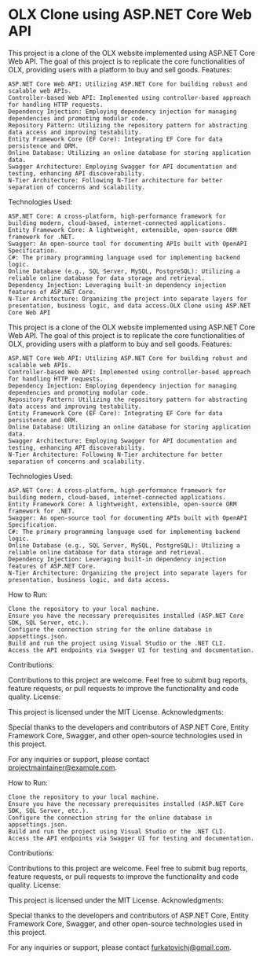 # OLX Clone using ASP.NET Core Web API

This project is a clone of the OLX website implemented using ASP.NET Core Web API. The goal of this project is to replicate the core functionalities of OLX, providing users with a platform to buy and sell goods.
Features:

    ASP.NET Core Web API: Utilizing ASP.NET Core for building robust and scalable web APIs.
    Controller-based Web API: Implemented using controller-based approach for handling HTTP requests.
    Dependency Injection: Employing dependency injection for managing dependencies and promoting modular code.
    Repository Pattern: Utilizing the repository pattern for abstracting data access and improving testability.
    Entity Framework Core (EF Core): Integrating EF Core for data persistence and ORM.
    Online Database: Utilizing an online database for storing application data.
    Swagger Architecture: Employing Swagger for API documentation and testing, enhancing API discoverability.
    N-Tier Architecture: Following N-Tier architecture for better separation of concerns and scalability.

Technologies Used:

    ASP.NET Core: A cross-platform, high-performance framework for building modern, cloud-based, internet-connected applications.
    Entity Framework Core: A lightweight, extensible, open-source ORM framework for .NET.
    Swagger: An open-source tool for documenting APIs built with OpenAPI Specification.
    C#: The primary programming language used for implementing backend logic.
    Online Database (e.g., SQL Server, MySQL, PostgreSQL): Utilizing a reliable online database for data storage and retrieval.
    Dependency Injection: Leveraging built-in dependency injection features of ASP.NET Core.
    N-Tier Architecture: Organizing the project into separate layers for presentation, business logic, and data access.OLX Clone using ASP.NET Core Web API

This project is a clone of the OLX website implemented using ASP.NET Core Web API. The goal of this project is to replicate the core functionalities of OLX, providing users with a platform to buy and sell goods.
Features:

    ASP.NET Core Web API: Utilizing ASP.NET Core for building robust and scalable web APIs.
    Controller-based Web API: Implemented using controller-based approach for handling HTTP requests.
    Dependency Injection: Employing dependency injection for managing dependencies and promoting modular code.
    Repository Pattern: Utilizing the repository pattern for abstracting data access and improving testability.
    Entity Framework Core (EF Core): Integrating EF Core for data persistence and ORM.
    Online Database: Utilizing an online database for storing application data.
    Swagger Architecture: Employing Swagger for API documentation and testing, enhancing API discoverability.
    N-Tier Architecture: Following N-Tier architecture for better separation of concerns and scalability.

Technologies Used:

    ASP.NET Core: A cross-platform, high-performance framework for building modern, cloud-based, internet-connected applications.
    Entity Framework Core: A lightweight, extensible, open-source ORM framework for .NET.
    Swagger: An open-source tool for documenting APIs built with OpenAPI Specification.
    C#: The primary programming language used for implementing backend logic.
    Online Database (e.g., SQL Server, MySQL, PostgreSQL): Utilizing a reliable online database for data storage and retrieval.
    Dependency Injection: Leveraging built-in dependency injection features of ASP.NET Core.
    N-Tier Architecture: Organizing the project into separate layers for presentation, business logic, and data access.

How to Run:

    Clone the repository to your local machine.
    Ensure you have the necessary prerequisites installed (ASP.NET Core SDK, SQL Server, etc.).
    Configure the connection string for the online database in appsettings.json.
    Build and run the project using Visual Studio or the .NET CLI.
    Access the API endpoints via Swagger UI for testing and documentation.

Contributions:

Contributions to this project are welcome. Feel free to submit bug reports, feature requests, or pull requests to improve the functionality and code quality.
License:

This project is licensed under the MIT License.
Acknowledgments:

Special thanks to the developers and contributors of ASP.NET Core, Entity Framework Core, Swagger, and other open-source technologies used in this project.

For any inquiries or support, please contact projectmaintainer@example.com.

How to Run:

    Clone the repository to your local machine.
    Ensure you have the necessary prerequisites installed (ASP.NET Core SDK, SQL Server, etc.).
    Configure the connection string for the online database in appsettings.json.
    Build and run the project using Visual Studio or the .NET CLI.
    Access the API endpoints via Swagger UI for testing and documentation.

Contributions:

Contributions to this project are welcome. Feel free to submit bug reports, feature requests, or pull requests to improve the functionality and code quality.
License:

This project is licensed under the MIT License.
Acknowledgments:

Special thanks to the developers and contributors of ASP.NET Core, Entity Framework Core, Swagger, and other open-source technologies used in this project.

For any inquiries or support, please contact furkatovichj@gmail.com.
